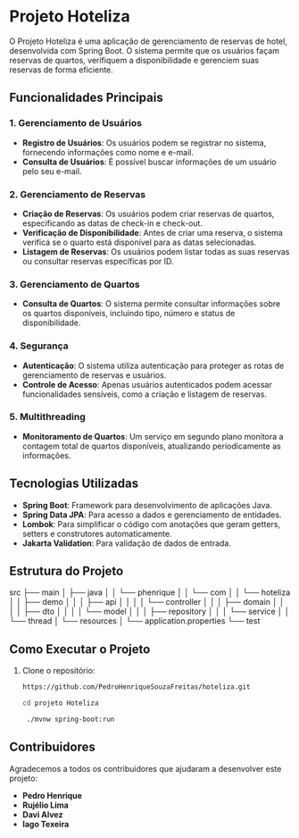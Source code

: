 # Projeto Hoteliza

O Projeto Hoteliza é uma aplicação de gerenciamento de reservas de hotel, desenvolvida com Spring Boot. O sistema permite que os usuários façam reservas de quartos, verifiquem a disponibilidade e gerenciem suas reservas de forma eficiente.

## Funcionalidades Principais

### 1. Gerenciamento de Usuários
- **Registro de Usuários**: Os usuários podem se registrar no sistema, fornecendo informações como nome e e-mail.
- **Consulta de Usuários**: É possível buscar informações de um usuário pelo seu e-mail.

### 2. Gerenciamento de Reservas
- **Criação de Reservas**: Os usuários podem criar reservas de quartos, especificando as datas de check-in e check-out.
- **Verificação de Disponibilidade**: Antes de criar uma reserva, o sistema verifica se o quarto está disponível para as datas selecionadas.
- **Listagem de Reservas**: Os usuários podem listar todas as suas reservas ou consultar reservas específicas por ID.

### 3. Gerenciamento de Quartos
- **Consulta de Quartos**: O sistema permite consultar informações sobre os quartos disponíveis, incluindo tipo, número e status de disponibilidade.

### 4. Segurança
- **Autenticação**: O sistema utiliza autenticação para proteger as rotas de gerenciamento de reservas e usuários.
- **Controle de Acesso**: Apenas usuários autenticados podem acessar funcionalidades sensíveis, como a criação e listagem de reservas.

### 5. Multithreading
- **Monitoramento de Quartos**: Um serviço em segundo plano monitora a contagem total de quartos disponíveis, atualizando periodicamente as informações.

## Tecnologias Utilizadas
- **Spring Boot**: Framework para desenvolvimento de aplicações Java.
- **Spring Data JPA**: Para acesso a dados e gerenciamento de entidades.
- **Lombok**: Para simplificar o código com anotações que geram getters, setters e construtores automaticamente.
- **Jakarta Validation**: Para validação de dados de entrada.

## Estrutura do Projeto

src ├── main │ ├── java │ │ └── phenrique │ │ └── com │ │ └── hoteliza │ │ ├── demo │ │ │ ├── api │ │ │ │ └── controller │ │ │ ├── domain │ │ │ │ ├── dto │ │ │ │ └── model │ │ │ ├── repository │ │ │ └── service │ │ └── thread │ └── resources │ └── application.properties └── test

## Como Executar o Projeto
1. Clone o repositório:
   ```bash
   https://github.com/PedroHenriqueSouzaFreitas/hoteliza.git

   cd projeto Hoteliza

    ./mvnw spring-boot:run
   ```
## Contribuidores
Agradecemos a todos os contribuidores que ajudaram a desenvolver este projeto:

- **Pedro Henrique**
- **Rujélio Lima**
- **Davi Alvez**
- **Iago Texeira**
